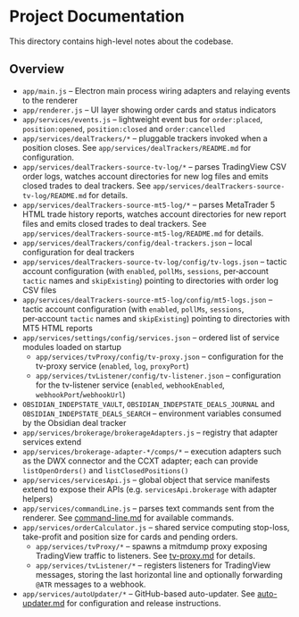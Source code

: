# Project Documentation

This directory contains high-level notes about the codebase.

## Overview
- `app/main.js` – Electron main process wiring adapters and relaying events to the renderer
- `app/renderer.js` – UI layer showing order cards and status indicators
- `app/services/events.js` – lightweight event bus for `order:placed`, `position:opened`, `position:closed` and `order:cancelled`
- `app/services/dealTrackers/*` – pluggable trackers invoked when a position closes. See `app/services/dealTrackers/README.md` for configuration.
- `app/services/dealTrackers-source-tv-log/*` – parses TradingView CSV order logs, watches account directories for new log files and emits closed trades to deal trackers. See `app/services/dealTrackers-source-tv-log/README.md` for details.
- `app/services/dealTrackers-source-mt5-log/*` – parses MetaTrader 5 HTML trade history reports, watches account directories for new report files and emits closed trades to deal trackers. See `app/services/dealTrackers-source-mt5-log/README.md` for details.
- `app/services/dealTrackers/config/deal-trackers.json` – local configuration for deal trackers
- `app/services/dealTrackers-source-tv-log/config/tv-logs.json` – tactic account configuration (with `enabled`, `pollMs`, `sessions`, per‑account `tactic` names and `skipExisting`) pointing to directories with order log CSV files
- `app/services/dealTrackers-source-mt5-log/config/mt5-logs.json` – tactic account configuration (with `enabled`, `pollMs`, `sessions`, per‑account `tactic` names and `skipExisting`) pointing to directories with MT5 HTML reports
- `app/services/settings/config/services.json` – ordered list of service modules loaded on startup
  - `app/services/tvProxy/config/tv-proxy.json` – configuration for the tv-proxy service (`enabled`, `log`, `proxyPort`)
  - `app/services/tvListener/config/tv-listener.json` – configuration for the tv-listener service (`enabled`, `webhookEnabled`, `webhookPort`/`webhookUrl`)
- `OBSIDIAN_INDEPSTATE_VAULT`, `OBSIDIAN_INDEPSTATE_DEALS_JOURNAL` and `OBSIDIAN_INDEPSTATE_DEALS_SEARCH` – environment variables consumed by the Obsidian deal tracker
- `app/services/brokerage/brokerageAdapters.js` – registry that adapter services extend
- `app/services/brokerage-adapter-*/comps/*` – execution adapters such as the DWX connector and the CCXT adapter; each can provide `listOpenOrders()` and `listClosedPositions()`
- `app/services/servicesApi.js` – global object that service manifests extend to expose their APIs (e.g. `servicesApi.brokerage` with adapter helpers)
- `app/services/commandLine.js` – parses text commands sent from the renderer. See [command-line.md](command-line.md) for available commands.
- `app/services/orderCalculator.js` – shared service computing stop-loss, take-profit and position size for cards and pending orders.
  - `app/services/tvProxy/*` – spawns a mitmdump proxy exposing TradingView traffic to listeners. See [tv-proxy.md](tv-proxy.md) for details.
  - `app/services/tvListener/*` – registers listeners for TradingView messages, storing the last horizontal line and optionally forwarding `@ATR` messages to a webhook.
- `app/services/autoUpdater/*` – GitHub-based auto-updater. See [auto-updater.md](auto-updater.md) for configuration and release instructions.

